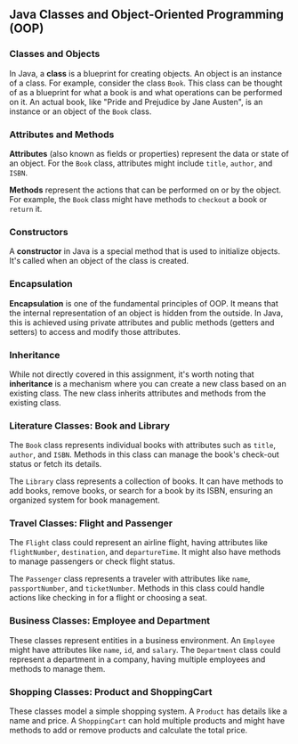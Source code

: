 ## Java Classes and Object-Oriented Programming (OOP)

### Classes and Objects

In Java, a **class** is a blueprint for creating objects. An object is an instance of a class. For example, consider the class `Book`. This class can be thought of as a blueprint for what a book is and what operations can be performed on it. An actual book, like "Pride and Prejudice by Jane Austen", is an instance or an object of the `Book` class.

### Attributes and Methods

**Attributes** (also known as fields or properties) represent the data or state of an object. For the `Book` class, attributes might include `title`, `author`, and `ISBN`.

**Methods** represent the actions that can be performed on or by the object. For example, the `Book` class might have methods to `checkout` a book or `return` it.

### Constructors

A **constructor** in Java is a special method that is used to initialize objects. It's called when an object of the class is created.

### Encapsulation

**Encapsulation** is one of the fundamental principles of OOP. It means that the internal representation of an object is hidden from the outside. In Java, this is achieved using private attributes and public methods (getters and setters) to access and modify those attributes.

### Inheritance

While not directly covered in this assignment, it's worth noting that **inheritance** is a mechanism where you can create a new class based on an existing class. The new class inherits attributes and methods from the existing class.

### Literature Classes: Book and Library

The `Book` class represents individual books with attributes such as `title`, `author`, and `ISBN`. Methods in this class can manage the book's check-out status or fetch its details.

The `Library` class represents a collection of books. It can have methods to add books, remove books, or search for a book by its ISBN, ensuring an organized system for book management.

### Travel Classes: Flight and Passenger

The `Flight` class could represent an airline flight, having attributes like `flightNumber`, `destination`, and `departureTime`. It might also have methods to manage passengers or check flight status.

The `Passenger` class represents a traveler with attributes like `name`, `passportNumber`, and `ticketNumber`. Methods in this class could handle actions like checking in for a flight or choosing a seat.

### Business Classes: Employee and Department

These classes represent entities in a business environment. An `Employee` might have attributes like `name`, `id`, and `salary`. The `Department` class could represent a department in a company, having multiple employees and methods to manage them.

### Shopping Classes: Product and ShoppingCart

These classes model a simple shopping system. A `Product` has details like a name and price. A `ShoppingCart` can hold multiple products and might have methods to add or remove products and calculate the total price.
